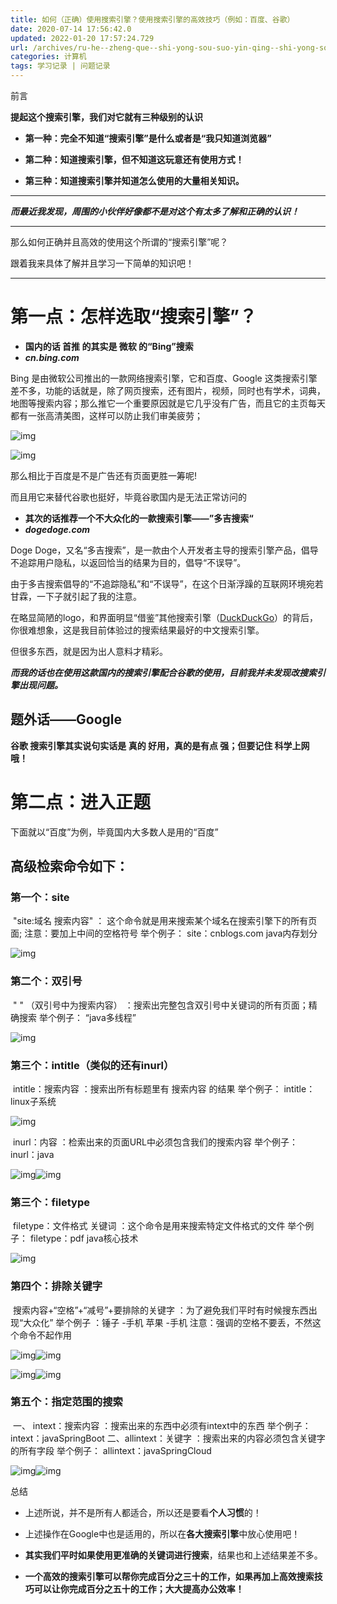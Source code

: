 ```yaml
---
title: 如何（正确）使用搜索引擎？使用搜索引擎的高效技巧（例如：百度、谷歌）
date: 2020-07-14 17:56:42.0
updated: 2022-01-20 17:57:24.729
url: /archives/ru-he--zheng-que--shi-yong-sou-suo-yin-qing--shi-yong-sou-suo-yin-qing-de-gao-xiao-ji-qiao--li-ru--bai-du--gu-ge-
categories: 计算机
tags: 学习记录 | 问题记录
---
```


前言

**提起这个搜索引擎，我们对它就有三种级别的认识**

- **第一种：完全不知道“搜索引擎”是什么或者是“我只知道浏览器”**
- **第二种：知道搜索引擎，但不知道这玩意还有使用方式！**

- **第三种：知道搜索引擎并知道怎么使用的大量相关知识。**

------

***而最近我发现，周围的小伙伴好像都不是对这个有太多了解和正确的认识！***

------

那么如何正确并且高效的使用这个所谓的“搜索引擎”呢？

跟着我来具体了解并且学习一下简单的知识吧！

------

# 第一点：怎样选取“搜索引擎”？

- **国内的话 首推 的其实是 微软 的“Bing”搜索**
- ***cn.bing.com***

Bing 是由微软公司推出的一款网络搜索引擎，它和百度、Google 这类搜索引擎差不多，功能的话就是，除了网页搜索，还有图片，视频，同时也有学术，词典，地图等搜索内容；那么推它一个重要原因就是它几乎没有广告，而且它的主页每天都有一张高清美图，这样可以防止我们审美疲劳；

![img](https://unleashed.oss-cn-beijing.aliyuncs.com/picgo/1642672374061-47794c26-dcff-45d2-bd8e-b5726b72fbea.png)

![img](https://unleashed.oss-cn-beijing.aliyuncs.com/picgo/1642672373601-7a632655-33a5-42d8-be5c-67f50ec64685.png)

那么相比于百度是不是广告还有页面更胜一筹呢!

而且用它来替代谷歌也挺好，毕竟谷歌国内是无法正常访问的

- **其次的话推荐一个不大众化的一款搜索引擎——”多吉搜索“**
- ***dogedoge.com***

Doge Doge，又名“多吉搜索”，是一款由个人开发者主导的搜索引擎产品，倡导不追踪用户隐私，以返回恰当的结果为目的，倡导“不误导”。

由于多吉搜索倡导的“不追踪隐私”和“不误导”，在这个日渐浮躁的互联网环境宛若甘霖，一下子就引起了我的注意。

在略显简陋的logo，和界面明显“借鉴”其他搜索引擎（[DuckDuckGo](https://duckduckgo.com/)）的背后，你很难想象，这是我目前体验过的搜索结果最好的中文搜索引擎。

 但很多东西，就是因为出人意料才精彩。

***而我的话也在使用这款国内的搜索引擎配合谷歌的使用，目前我并未发现改搜索引擎出现问题。***

## 题外话——Google

**谷歌 搜索引擎其实说句实话是 真的 好用，真的是有点 强；但要记住 科学上网 哦！**



# 第二点：进入正题

下面就以“百度”为例，毕竟国内大多数人是用的“百度”

## 高级检索命令如下：

### 第一个：site

​           "site:域名 搜索内容"            ： 这个命令就是用来搜索某个域名在搜索引擎下的所有页面;              注意：要加上中间的空格符号 举个例子：         site：cnblogs.com java内存划分

![img](https://unleashed.oss-cn-beijing.aliyuncs.com/picgo/1642672373736-2c57cd2d-64c2-483a-bbf4-c9f96b508d2f.png)

### 第二个：双引号

​          "   "  （双引号中为搜索内容）           ：搜索出完整包含双引号中关键词的所有页面；精确搜索 举个例子：           “java多线程”

![img](https://unleashed.oss-cn-beijing.aliyuncs.com/picgo/1642672373614-006918b2-3dd1-4178-89a9-48bc0a75557c.png)

### 第三个：intitle（类似的还有inurl）

​      intitle：搜索内容       ：搜索出所有标题里有 搜索内容 的结果        举个例子：         intitle：linux子系统



![img](https://unleashed.oss-cn-beijing.aliyuncs.com/picgo/1642672373604-d1293300-6165-4b79-975e-aa085ab62038.png)

​      inurl：内容       ：检索出来的页面URL中必须包含我们的搜索内容        举个例子：         inurl：java

![img](https://unleashed.oss-cn-beijing.aliyuncs.com/picgo/1642672374412-70872fc1-2457-40ed-9afa-f72127084c26.png)![img](https://unleashed.oss-cn-beijing.aliyuncs.com/picgo/1642672374469-3017bd07-8130-4814-9d98-a7ad33a8c8a9.png)

### 第三个：filetype

​      filetype：文件格式 关键词       ：这个命令是用来搜索特定文件格式的文件        举个例子：         filetype：pdf java核心技术

![img](https://unleashed.oss-cn-beijing.aliyuncs.com/picgo/1642672374548-a6f719c2-e3d2-473d-ae6b-aa8a5c4c0214.png)

### 第四个：排除关键字

​      搜索内容+“空格”+“减号”+要排除的关键字       ：为了避免我们平时有时候搜东西出现“大众化”        举个例子       ：锤子 -手机         苹果 -手机         注意：强调的空格不要丢，不然这个命令不起作用

![img](https://unleashed.oss-cn-beijing.aliyuncs.com/picgo/1642672374972-7c4c00f4-734d-449c-bbae-ca87362cd372.png)![img](https://unleashed.oss-cn-beijing.aliyuncs.com/picgo/1642672375247-f12905de-ba47-4da1-9ce2-70ec716a0ac5.png)

![img](https://unleashed.oss-cn-beijing.aliyuncs.com/picgo/1642672375302-9d640259-dab3-4543-b785-533169f09248.png)![img](https://unleashed.oss-cn-beijing.aliyuncs.com/picgo/1642672375413-1d9859b4-2c97-491e-9d8a-aa4a6d6de4bc.png)

### 第五个：指定范围的搜索

​    一、 intext：搜索内容         ：搜索出来的东西中必须有intext中的东西         举个例子：         intext：javaSpringBoot                二、allintext：关键字           ：搜索出来的内容必须包含关键字的所有字段            举个例子：          allintext：javaSpringCloud



![img](https://unleashed.oss-cn-beijing.aliyuncs.com/picgo/1642672375867-592d86ef-aec5-4295-8382-b1b7dcbe6649.png)![img](https://unleashed.oss-cn-beijing.aliyuncs.com/picgo/1642672375912-ad260498-2b6c-4645-89b2-65a838aebcd4.png)

总结

- 上述所说，并不是所有人都适合，所以还是要看**个人习惯**的！
- 上述操作在Google中也是适用的，所以在**各大搜索引擎**中放心使用吧！

- **其实我们平时如果使用更准确的关键词进行搜索**，结果也和上述结果差不多。
- **一个高效的搜索引擎可以帮你完成百分之三十的工作，如果再加上高效搜索技巧可以让你完成百分之五十的工作；大大提高办公效率！**